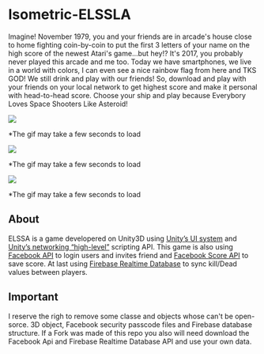 # Isometric-ELSSLA

Imagine! November 1979, you and your friends are in arcade's house close to home fighting coin-by-coin to put the first 3 letters of your name on the high score of the newest Atari's game...but hey!? It's 2017, you probably never played this arcade and me too. Today we have smartphones, we live in a world with colors, I can even see a nice rainbow flag from here and TKS GOD! We still drink and play with our friends! So, download and play with your friends on your local network to get highest score and make it personal with head-to-head score. 
Choose your ship and play because Everybory Loves Space Shooters Like Asteroid!

![](https://github.com/isgustavo/Isometric-ELSSLA/blob/master/MainScene.gif)

*The gif may take a few seconds to load

![](https://github.com/isgustavo/Isometric-ELSSLA/blob/master/gameplay.gif)

*The gif may take a few seconds to load

![](https://github.com/isgustavo/Isometric-ELSSLA/blob/master/Dead.gif)

*The gif may take a few seconds to load

## About

ELSSA is a game developered on Unity3D using [Unity’s UI system](https://docs.unity3d.com/Manual/UISystem.html) and [Unity’s networking “high-level”](https://docs.unity3d.com/Manual/UNet.html) scripting API. This game is also using [Facebook API](https://developers.facebook.com) to login users and invites friend and [Facebook Score API](https://developers.facebook.com/docs/games/services/scores-achievements) to save score. At last using [Firebase Realtime Database](https://firebase.google.com/docs/database/) to sync kill/Dead values between players.

## Important

I reserve the righ to remove some classe and objects whose can't be open-sorce. 3D object, Facebook security passcode files and Firebase database structure. If a Fork was made of this repo you also will need download the Facebook Api and Firebase Realtime Database API and use your own data. 

